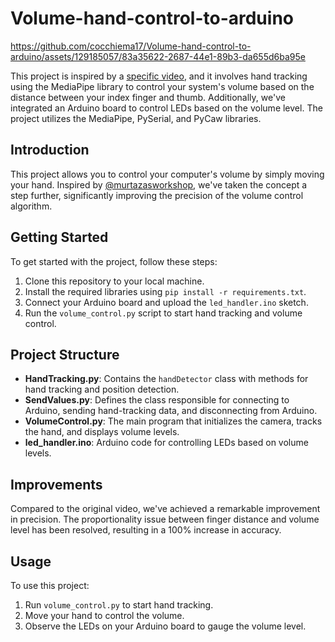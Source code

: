 # Volume-hand-control-to-arduino



https://github.com/cocchiema17/Volume-hand-control-to-arduino/assets/129185057/83a35622-2687-44e1-89b3-da655d6ba95e



This project is inspired by a [specific video](https://www.youtube.com/watch?v=9iEPzbG-xLE&list=PLMoSUbG1Q_r8jFS04rot-3NzidnV54Z2q&index=1&t=1681s), and it involves hand tracking using the MediaPipe library to control your system's volume based on the distance between your index finger and thumb. Additionally, we've integrated an Arduino board to control LEDs based on the volume level. The project utilizes the MediaPipe, PySerial, and PyCaw libraries.

## Introduction

This project allows you to control your computer's volume by simply moving your hand. Inspired by [@murtazasworkshop](https://www.youtube.com/@murtazasworkshop), we've taken the concept a step further, significantly improving the precision of the volume control algorithm.

## Getting Started

To get started with the project, follow these steps:

1. Clone this repository to your local machine.
2. Install the required libraries using `pip install -r requirements.txt`.
3. Connect your Arduino board and upload the `led_handler.ino` sketch.
4. Run the `volume_control.py` script to start hand tracking and volume control.

## Project Structure

- **HandTracking.py**: Contains the `handDetector` class with methods for hand tracking and position detection.
- **SendValues.py**: Defines the class responsible for connecting to Arduino, sending hand-tracking data, and disconnecting from Arduino.
- **VolumeControl.py**: The main program that initializes the camera, tracks the hand, and displays volume levels.
- **led_handler.ino**: Arduino code for controlling LEDs based on volume levels.

## Improvements

Compared to the original video, we've achieved a remarkable improvement in precision. The proportionality issue between finger distance and volume level has been resolved, resulting in a 100% increase in accuracy.

## Usage

To use this project:

1. Run `volume_control.py` to start hand tracking.
2. Move your hand to control the volume.
3. Observe the LEDs on your Arduino board to gauge the volume level.
